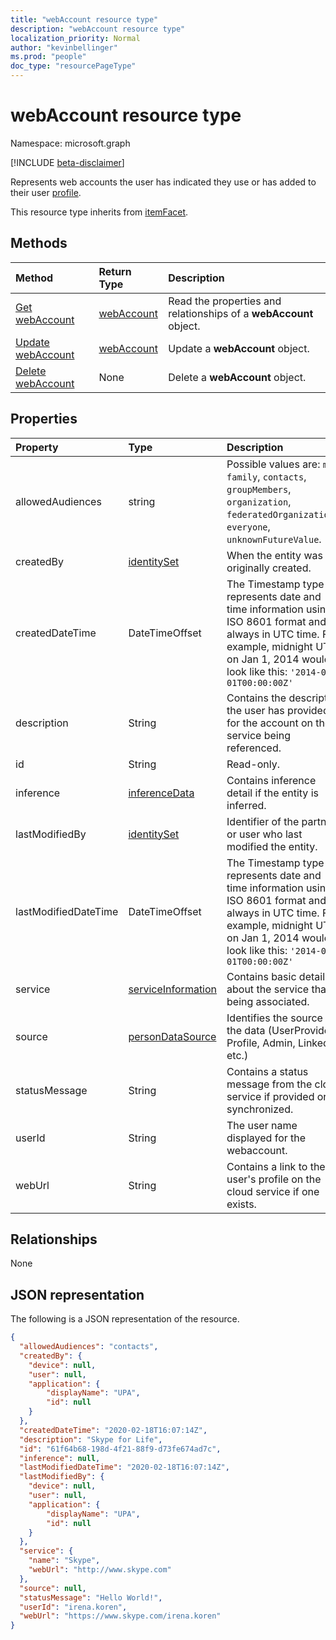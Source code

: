 ```yaml
---
title: "webAccount resource type"
description: "webAccount resource type"
localization_priority: Normal
author: "kevinbellinger"
ms.prod: "people"
doc_type: "resourcePageType"
---
```


# webAccount resource type

Namespace: microsoft.graph

[!INCLUDE [beta-disclaimer](../../includes/beta-disclaimer.md)]

Represents web accounts the user has indicated they use or has added to their user [profile](profile.md).

This resource type inherits from [itemFacet](itemfacet.md).

## Methods

| Method                                     | Return Type                 | Description                                             |
|:-------------------------------------------|:----------------------------|:--------------------------------------------------------|
| [Get webAccount](../api/webaccount-get.md) | [webAccount](webaccount.md) | Read the properties and relationships of a **webAccount** object. |
| [Update webAccount](../api/webaccount-update.md)      | [webAccount](webaccount.md) | Update a **webAccount** object.                               |
| [Delete webAccount](../api/webaccount-delete.md)      | None                        | Delete a **webAccount** object.                               |

## Properties

| Property             | Type                                      | Description                                                                                                                                                                                     |
|:---------------------|:------------------------------------------|:------------------------------------------------------------------------------------------------------------------------------------------------------------------------------------------------|
|allowedAudiences      |string                                     | Possible values are: `me`, `family`, `contacts`, `groupMembers`, `organization`, `federatedOrganizations`, `everyone`, `unknownFutureValue`.                                                    |
|createdBy             |[identitySet](identityset.md)              | When the entity was originally created.                                                                                                                                                         |
|createdDateTime       |DateTimeOffset                             |The Timestamp type represents date and time information using ISO 8601 format and is always in UTC time. For example, midnight UTC on Jan 1, 2014 would look like this: `'2014-01-01T00:00:00Z'` |
|description           |String                                     | Contains the description the user has provided for the account on the service being referenced.                                                                                                 |
|id                    |String                                     | Read-only.                                                                                                                                                                                      | 
|inference             |[inferenceData](inferencedata.md)          | Contains inference detail if the entity is inferred.                                                                                                                                            |
|lastModifiedBy        |[identitySet](identityset.md)              | Identifier of the partner or user who last modified the entity.                                                                                                                                 |
|lastModifiedDateTime  |DateTimeOffset                             | The Timestamp type represents date and time information using ISO 8601 format and is always in UTC time. For example, midnight UTC on Jan 1, 2014 would look like this: `'2014-01-01T00:00:00Z'`|
|service               |[serviceInformation](serviceinformation.md)| Contains basic detail about the service that is being associated.                                                                                                                               |
|source                |[personDataSource](persondataource.md)     |Identifies the source of the data (UserProvided, Profile, Admin, LinkedIn etc.)                                                                                                                  |
|statusMessage         |String                                     | Contains a status message from the cloud service if provided or synchronized.                                                                                                                   |
|userId                |String                                     | The user name  displayed for the webaccount.                                                                                                                                                    |
|webUrl                |String                                     | Contains a link to the user's profile on the cloud service if one exists.                                                                                                                       |

## Relationships

None 

## JSON representation

The following is a JSON representation of the resource.

<!-- {
  "blockType": "resource",
  "optionalProperties": [

  ],
  "@odata.type": "microsoft.graph.webAccount",
  "baseType": "microsoft.graph.itemfacet",
  "keyProperty": "id"
}-->

```json
{
  "allowedAudiences": "contacts",
  "createdBy": {
    "device": null,
    "user": null,
    "application": {
        "displayName": "UPA",
        "id": null
    }
  },
  "createdDateTime": "2020-02-18T16:07:14Z",
  "description": "Skype for Life",
  "id": "61f64b68-198d-4f21-88f9-d73fe674ad7c",
  "inference": null,
  "lastModifiedDateTime": "2020-02-18T16:07:14Z",
  "lastModifiedBy": {
    "device": null,
    "user": null,
    "application": {
        "displayName": "UPA",
        "id": null
    }
  },
  "service": {
    "name": "Skype",
    "webUrl": "http://www.skype.com"
  },
  "source": null,
  "statusMessage": "Hello World!",
  "userId": "irena.koren",
  "webUrl": "https://www.skype.com/irena.koren"
}
```

<!-- uuid: 16cd6b66-4b1a-43a1-adaf-3a886856ed98
2019-02-04 14:57:30 UTC -->
<!-- {
  "type": "#page.annotation",
  "description": "webAccount resource",
  "keywords": "",
  "section": "documentation",
  "tocPath": ""
}-->
